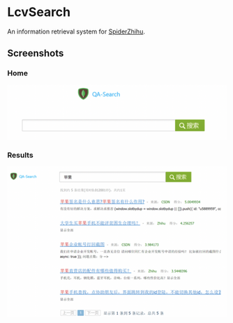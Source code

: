 # LcvSearch
An information retrieval system for [SpiderZhihu](https://github.com/Super262/SpiderZhihu).
## Screenshots
### Home
![image](https://github.com/Super262/LcvSearch/blob/master/screenshots/pic02.png)
### Results
![image](https://github.com/Super262/LcvSearch/blob/master/screenshots/pic01.png)
